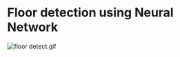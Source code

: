 # Floor detection using Neural Network

![floor detect.gif](https://github.com/fredryce/FloorDetection/blob/master/example.gif)
